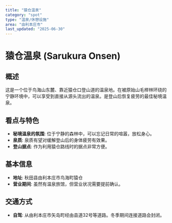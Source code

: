 ```yaml
---
title: "猿仓温泉"
category: "spot"
type: "温泉/休憩设施"
area: "由利本庄市"
last_updated: "2025-06-30"
---
```


# 猿仓温泉 (Sarukura Onsen)

## 概述
这是一个位于鸟海山东麓、靠近猿仓口登山道的温泉地。在被原始山毛榉林环绕的宁静环境中，可以享受到直接从源头流出的温泉。是登山后恢复疲劳的最佳秘境温泉。

## 看点与特色
- **秘境温泉的氛围**: 位于宁静的森林中，可以忘记日常的喧嚣，放松身心。
- **泉质**: 泉质有望对缓解登山后的身体疲劳有效果。
- **登山据点**: 作为利用猿仓路线时的据点非常方便。

## 基本信息
- **地址**: 秋田县由利本庄市鸟海町猿仓
- **营业期间**: 虽然有温泉旅馆，但营业状况需要提前确认。

## 交通方式
- **自驾**: 从由利本庄市矢岛町经由县道32号等道路。冬季期间连接道路会封闭。